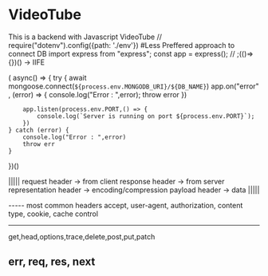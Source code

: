 # VideoTube

This is a backend with Javascript VideoTube
// require("dotenv").config({path: './env'})
#Less Preffered approach to connect DB 
import express from "express";
const app = express();
// ;(()=>{})()  -> IIFE

( async() => {
    try {
        await mongoose.connect(`${process.env.MONGODB_URI}/${DB_NAME}`)
        app.on("error" , (error) => {
            console.log("Error : ",error);
            throw error
        })

        app.listen(process.env.PORT,() => {
            console.log(`Server is running on port ${process.env.PORT}`);
        })
    } catch (error) {
        console.log("Error : ",error)
        throw err
    }
})()

|||||
request header -> from client
response header -> from server
representation header -> encoding/compression
payload header -> data
|||||

----- most common headers
accept, user-agent, authorization, content type, cookie, cache control

----- 
get,head,options,trace,delete,post,put,patch

err, req, res, next
-----